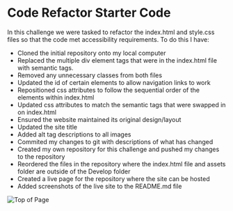 # Code Refactor Starter Code
In this challenge we were tasked to refactor the index.html and style.css files so that the code met accessibility requirements.
To do this I have:
- Cloned the initial repository onto my local computer
- Replaced the multiple div element tags that were in the index.html file with semantic tags.
- Removed any unnecessary classes from both files
- Updated the id of certain elements to allow navigation links to work
- Repositioned css attributes to follow the sequential order of the elements within index.html
- Updated css attributes to match the semantic tags that were swapped in on index.html
- Ensured the website maintained its original design/layout
- Updated the site title
- Added alt tag descriptions to all images
- Commited my changes to git with descriptions of what has changed
- Created my own repository for this challenge and pushed my changes to the repository
- Reordered the files in the repository where the index.html file and assets folder are outside of the Develop folder
- Created a live page for the repository where the site can be hosted
- Added screenshots of the live site to the README.md file

![Top of Page](https://github.com/eikohler/challenge-1-horiseon-site/main/screenshots/top_of_page.jpg?raw=true)